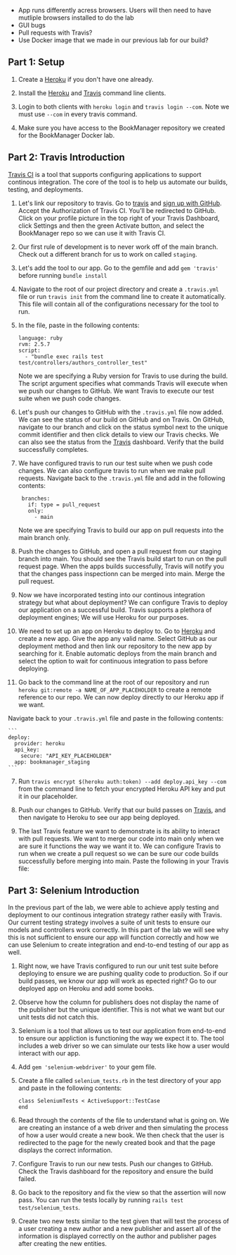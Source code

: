 * App runs differently acress browsers. Users will then need to have mutliple browsers installed to do the lab
* GUI bugs 
* Pull requests with Travis?
* Use Docker image that we made in our previous lab for our build?


## Part 1: Setup 

1. Create a [Heroku](https://www.heroku.com) if you don't have one already. 

2. Install the [Heroku](https://devcenter.heroku.com/articles/heroku-cli) and [Travis](https://github.com/travis-ci/travis.rb#readme) command line clients. 

3. Login to both clients with `heroku login` and `travis login --com`. Note we must use `--com` in every travis command.

4. Make sure you have access to the BookManager repository we created for the BookManager Docker lab.

## Part 2: Travis Introduction 

[Travis CI](https://www.travis-ci.com) is a tool that supports configuring applications to support continous integration. The core of the tool is to help us automate our builds, testing, and deployments. 

1. Let's link our repository to travis. Go to [travis](https://travis-ci.com/) and [sign up with GitHub](https://travis-ci.com/signin). Accept the Authorization of Travis CI. You’ll be redirected to GitHub. Click on your profile picture in the top right of your Travis Dashboard, click Settings and then the green Activate button, and select the BookManager repo so we can use it with Travis CI.

1. Our first rule of development is to never work off of the main branch. Check out a different branch for us to work on called `staging`. 

2. Let's add the tool to our app. Go to the gemfile and add `gem 'travis'` before running `bundle install` 

3. Navigate to the root of our project directory and create a `.travis.yml` file or run `travis init` from the command line to create it automatically. This file will contain all of the configurations necessary for the tool to run.

4. In the file, paste in the following contents: 

	```
	language: ruby
	rvm: 2.5.7
	script:
	  - "bundle exec rails test test/controllers/authors_controller_test"
	```
	Note we are specifying a Ruby version for Travis to use during the build. 	The script argument specifies what commands Travis will execute when we push 	our changes to GitHub. We want Travis to execute our test suite when we push 	code changes.
	
5. Let's push our changes to GitHub with the `.travis.yml` file now added. We can see the status of our build on GitHub and on Travis. On GitHub, navigate to our branch and click on the status symbol next to the unique commit identifier and then click details to view our Travis checks. We can also see the status from the [Travis](https://travis-ci.com) dashboard. Verify that the build successfully completes.

6. We have configured travis to run our test suite when we push code changes. We can also configure travis to run when we make pull requests. Navigate back to the `.travis.yml` file and add in the following contents: 

   ```
	branches:
	  if: type = pull_request
	  only: 
	    - main
	```
	Note we are specifying Travis to build our app on pull requests into the 	main branch only.
	
10. Push the changes to GitHub, and open a pull request from our staging branch into main. You should see the Travis build start to run on the pull request page. When the apps builds successfully, Travis will notify you that the changes pass inspectionn can be merged into main. Merge the pull request.

6. Now we have incorporated testing into our continous integration strategy but what about deployment? We can configure Travis to deploy our application on a successful build. Travis supports a plethora of deployment engines; We will use Heroku for our purposes. 

7. We need to set up an app on Heroku to deploy to. Go to [Heroku](www.heroku.com) and create a new app. Give the app any valid name. Select GitHub as our deployment method and then link our repository to the new app by searching for it. Enable automatic deploys from the main branch and select the option to wait for continuous integration to pass before deploying.

8. Go back to the command line at the root of our repository and run `heroku git:remote -a NAME_OF_APP_PLACEHOLDER` to create a remote reference to our repo. We can now deploy directly to our Heroku app if we want. 



Navigate back to your `.travis.yml` file and paste in the following contents:

	```
	deploy:
	  provider: heroku
	  api_key: 
	    secure: "API_KEY_PLACEHOLDER"
	  app: bookmanager_staging
	```

7. Run `travis encrypt $(heroku auth:token) --add deploy.api_key --com` from the command line to fetch your encrypted Heroku API key and put it in our placeholder.

8. Push our changes to GitHub. Verify that our build passes on [Travis](https://travis-ci.org), and then navigate to Heroku to see our app being deployed.

9. The last Travis feature we want to demonstrate is its ability to interact with pull requests. We want to merge our code into main only when we are sure it functions the way we want it to. We can configure Travis to run when we create a pull request so we can be sure our code builds successfully before merging into main. Paste the following in your Travis file: 

## Part 3: Selenium Introduction

In the previous part of the lab, we were able to achieve apply testing and deployment to our continous integration strategy rather easily with Travis. Our current testing strategy involves a suite of unit tests to ensure our models and controllers work correctly. In this part of the lab we will see why this is not sufficient to ensure our app will function correctly and how we can use Selenium to create integration and end-to-end testing of our app as well. 

1. Right now, we have Travis configured to run our unit test suite before deploying to ensure we are pushing quality code to production. So if our build passes, we know our app will work as epected right? Go to our deployed app on Heroku and add some books. 

2. Observe how the column for publishers does not display the name of the publisher but the unique identifier. This is not what we want but our unit tests did not catch this. 

3. Selenium is a tool that allows us to test our application from end-to-end to ensure our appliction is functioning the way we expect it to. The tool includes a web driver so we can simulate our tests like how a user would interact with our app.

4. Add `gem 'selenium-webdriver'` to your gem file. 

5. Create a file called `selenium_tests.rb` in the test directory of your app and paste in the following contents: 

	```
   class SeleniumTests < ActiveSupport::TestCase
   end 

	```
	
6. Read through the contents of the file to understand what is going on. We are creating an instance of a web driver and then simulating the process of how a user would create a new book. We then check that the user is redirected to the page for the newly created book and that the page displays the correct information. 

7. Configure Travis to run our new tests. Push our changes to GitHub. Check the Travis dashboard for the repository and ensure the build failed. 

8. Go back to the repository and fix the view so that the assertion will now pass. You can run the tests locally by running `rails test test/selenium_tests`.

7. Create two new tests similar to the test given that will test the process of a user creating a new author and a new publisher and assert all of the information is displayed correctly on the author and publisher pages after creating the new entities.  

















